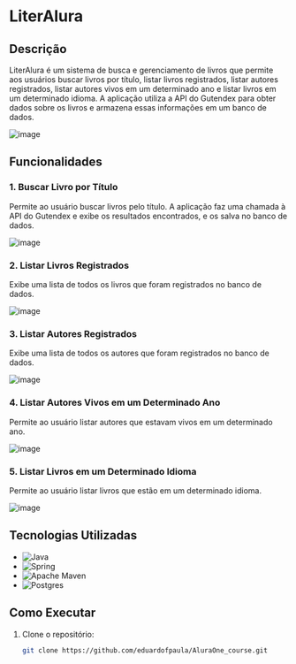 # LiterAlura

## Descrição

LiterAlura é um sistema de busca e gerenciamento de livros que permite aos usuários buscar livros por título, listar livros registrados, listar autores registrados, listar autores vivos em um determinado ano e listar livros em um determinado idioma. A aplicação utiliza a API do Gutendex para obter dados sobre os livros e armazena essas informações em um banco de dados.

![image](https://github.com/user-attachments/assets/e8ec9a0a-fe71-4ed0-a17d-43fa37b14988)

## Funcionalidades

### 1. Buscar Livro por Título
Permite ao usuário buscar livros pelo título. A aplicação faz uma chamada à API do Gutendex e exibe os resultados encontrados, e os salva no banco de dados.

![image](https://github.com/user-attachments/assets/a998004f-175b-4128-92b1-0976447a3ca1)

### 2. Listar Livros Registrados
Exibe uma lista de todos os livros que foram registrados no banco de dados.

![image](https://github.com/user-attachments/assets/5a494012-512d-4353-8212-8781ca300252)

### 3. Listar Autores Registrados
Exibe uma lista de todos os autores que foram registrados no banco de dados.

![image](https://github.com/user-attachments/assets/93f8ed12-76b2-4b2e-8f07-47b2ec99e6de)

### 4. Listar Autores Vivos em um Determinado Ano
Permite ao usuário listar autores que estavam vivos em um determinado ano.

![image](https://github.com/user-attachments/assets/37c28014-39c0-499e-bfb8-3560ab41a96d)

### 5. Listar Livros em um Determinado Idioma
Permite ao usuário listar livros que estão em um determinado idioma.

![image](https://github.com/user-attachments/assets/761640a7-457c-436b-9391-eb2741739b2c)

## Tecnologias Utilizadas

- ![Java](https://img.shields.io/badge/java-%23ED8B00.svg?style=for-the-badge&logo=openjdk&logoColor=white)
- ![Spring](https://img.shields.io/badge/spring-%236DB33F.svg?style=for-the-badge&logo=spring&logoColor=white)
- ![Apache Maven](https://img.shields.io/badge/Apache%20Maven-C71A36?style=for-the-badge&logo=Apache%20Maven&logoColor=white)
- ![Postgres](https://img.shields.io/badge/postgres-%23316192.svg?style=for-the-badge&logo=postgresql&logoColor=white)

## Como Executar

1. Clone o repositório:
   ```sh
   git clone https://github.com/eduardofpaula/AluraOne_course.git
